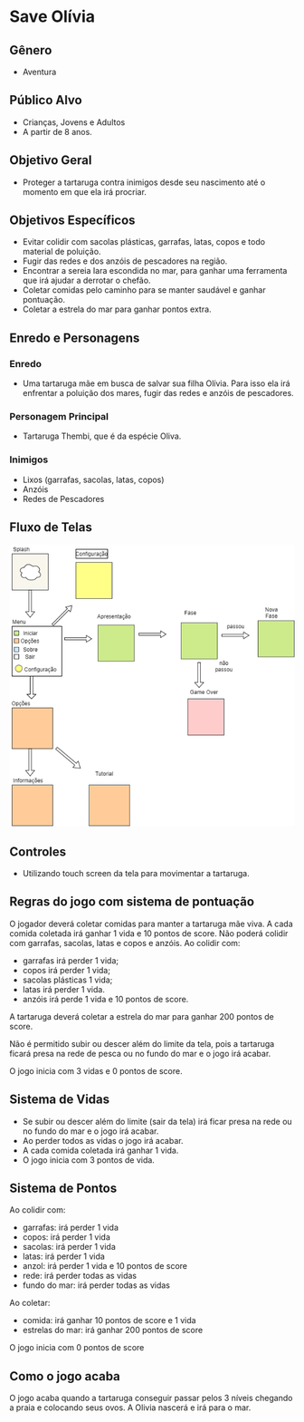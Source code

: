 # Save Olívia

## Gênero
- Aventura

## Público Alvo
- Crianças, Jovens e Adultos 
- A partir de 8 anos.

## Objetivo Geral
- Proteger a tartaruga contra inimigos desde seu nascimento até o momento em que ela irá procriar.

## Objetivos Específicos
- Evitar colidir com sacolas plásticas, garrafas, latas, copos e todo material de poluição.
- Fugir das redes e dos anzóis de pescadores na região.
- Encontrar a sereia Iara escondida no mar, para ganhar uma ferramenta que irá ajudar a derrotar o chefão.
- Coletar comidas pelo caminho para se manter saudável e ganhar pontuação.
- Coletar a estrela do mar para ganhar pontos extra.

## Enredo e Personagens

### Enredo
- Uma tartaruga mãe em busca de salvar sua filha Olívia. Para isso ela irá enfrentar a poluição dos mares, fugir das redes e anzóis de pescadores.

### Personagem Principal
- Tartaruga Thembi, que é da espécie Oliva.

### Inimigos
- Lixos (garrafas, sacolas, latas, copos)
- Anzóis
- Redes de Pescadores

## Fluxo de Telas
<img src= "https://github.com/DanieleAndrade/save-olivia/blob/master/fluxo-de-telas%20(1).png">

## Controles
- Utilizando touch screen da tela para movimentar a tartaruga.

## Regras do jogo com sistema de pontuação

O jogador deverá coletar comidas para manter a tartaruga mãe viva. A cada comida coletada irá ganhar 1 vida  e 10 pontos de score.
Não poderá colidir com garrafas, sacolas, latas e copos e anzóis. 
Ao colidir com:
 - garrafas irá perder 1 vida; 
 - copos irá perder 1 vida;
 - sacolas plásticas 1 vida;
 - latas irá perder 1 vida.
 - anzóis irá perde 1 vida e 10 pontos de score.

A tartaruga deverá coletar a estrela do mar para ganhar 200 pontos de score.

Não é permitido subir ou descer além do limite da tela, pois a tartaruga ficará presa na rede de pesca ou no fundo do mar e o jogo irá acabar.

O jogo inicia com 3 vidas e 0 pontos de score.

## Sistema de Vidas

- Se subir ou descer além do limite (sair da tela) irá ficar presa na rede ou no fundo do mar e o jogo irá acabar.
- Ao perder todos as vidas o jogo irá acabar.
- A cada comida coletada irá ganhar 1 vida.
- O jogo inicia com 3 pontos de vida.

## Sistema de Pontos

Ao colidir com: 
- garrafas: irá perder 1 vida
- copos:    irá perder 1 vida
- sacolas:  irá perder 1 vida
- latas:    irá perder 1 vida
- anzol:    irá perder 1 vida e 10 pontos de score
- rede:     irá perder todas as vidas
- fundo do mar: irá perder todas as vidas

Ao coletar: 
- comida:   irá ganhar 10 pontos de score e 1 vida
- estrelas do mar: irá ganhar 200 pontos de score

O jogo inicia com 0 pontos de score

## Como o jogo acaba

O jogo acaba quando a tartaruga conseguir passar pelos 3 níveis chegando a praia e colocando seus ovos. 
A Olivia nascerá e irá para o mar. 
